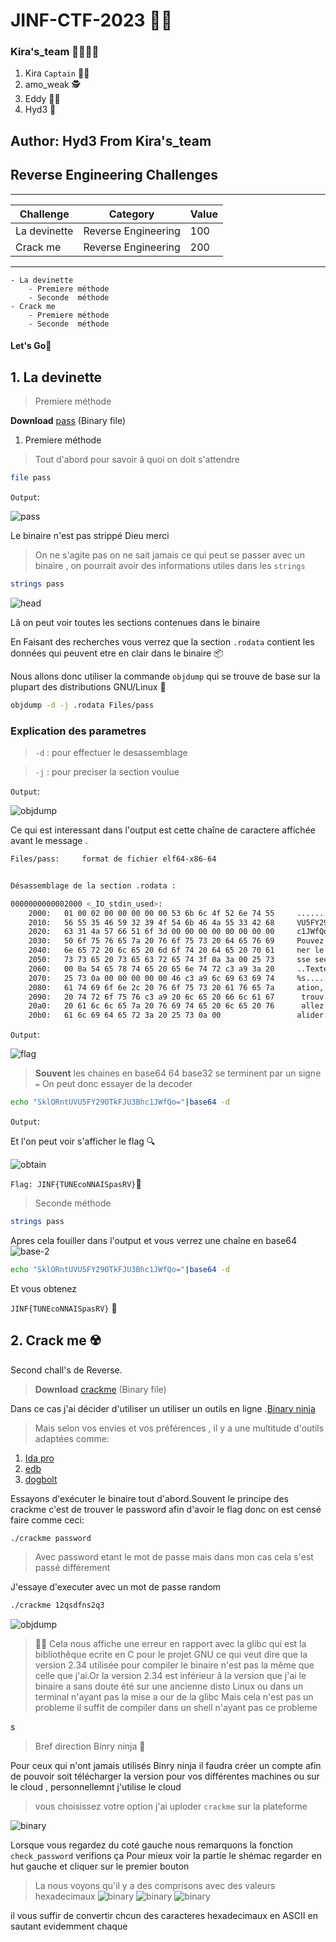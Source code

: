 # JINF-CTF-2023 👨‍💻️

### Kira's_team 👨‍👨‍👦‍👦️
1. Kira `Captain` 👨‍✈️️
2. amo_weak 🕵️
3. Eddy 👨‍🔬️
4. Hyd3 🧙️

## Author: Hyd3 From Kira's_team

## Reverse Engineering Challenges
________________________________________________________
|Challenge		|Category	    	|Value  |
| ---------------------	|  ------------------	| ----- |
| La devinette          | Reverse Engineering	|  100  |
| Crack me		| Reverse Engineering	|  200  |
---------------------------------------------------------

	- La devinette
		- Premiere méthode
		- Seconde  méthode
	- Crack me
		- Premiere méthode
		- Seconde  méthode
		
#### Let's Go🏇️

## 1. La devinette
	

>	Premiere méthode

	
**Download** [pass](../Files/pass "pass") (Binary file)

1. Premiere méthode

>Tout d'abord pour savoir â quoi on doit s'attendre

```bash
file pass
```

`Output`:


![pass](../Images/filepass.png)

Le binaire n'est pas strippé Dieu merci
>On ne s'agite pas on ne sait jamais ce qui peut se passer avec un binaire , on pourrait avoir des informations utiles dans les 
`strings`


```bash
strings pass
```

![head](../Images/header.png)

Lâ on peut voir toutes les sections contenues dans le binaire

En Faisant des recherches vous verrez que la section `.rodata` contient les données qui peuvent etre en clair dans le binaire 📦️

Nous allons donc utiliser la commande `objdump` qui se trouve de base sur la plupart des distributions GNU/Linux 📀️


```bash
objdump -d -j .rodata Files/pass
```
### **Explication des parametres**

> `-d` : pour effectuer le desassemblage


> `-j` : pour preciser la section voulue

`Output`:

![objdump](../Images/obj.png)



Ce qui est interessant dans l'output est cette chaîne de caractere affichée avant le message .

```bash
Files/pass:     format de fichier elf64-x86-64


Désassemblage de la section .rodata :

0000000000002000 <_IO_stdin_used>:
    2000:	01 00 02 00 00 00 00 00 53 6b 6c 4f 52 6e 74 55     ........SklORntU
    2010:	56 55 35 46 59 32 39 4f 54 6b 46 4a 55 33 42 68     VU5FY29OTkFJU3Bh
    2020:	63 31 4a 57 66 51 6f 3d 00 00 00 00 00 00 00 00     c1JWfQo=........
    2030:	50 6f 75 76 65 7a 20 76 6f 75 73 20 64 65 76 69     Pouvez vous devi
    2040:	6e 65 72 20 6c 65 20 6d 6f 74 20 64 65 20 70 61     ner le mot de pa
    2050:	73 73 65 20 73 65 63 72 65 74 3f 0a 3a 00 25 73     sse secret?.:.%s
    2060:	00 0a 54 65 78 74 65 20 65 6e 74 72 c3 a9 3a 20     ..Texte entr..: 
    2070:	25 73 0a 00 00 00 00 00 46 c3 a9 6c 69 63 69 74     %s......F..licit
    2080:	61 74 69 6f 6e 2c 20 76 6f 75 73 20 61 76 65 7a     ation, vous avez
    2090:	20 74 72 6f 75 76 c3 a9 20 6c 65 20 66 6c 61 67      trouv.. le flag
    20a0:	20 61 6c 6c 65 7a 20 76 69 74 65 20 6c 65 20 76      allez vite le v
    20b0:	61 6c 69 64 65 72 3a 20 25 73 0a 00                 alider: %s..

```
`Output`:

![flag](../Images/flag.png)

> **Souvent** les chaines en base64 64 base32 se terminent par un signe `=`
On peut donc essayer de la decoder


```bash
echo "SklORntUVU5FY29OTkFJU3Bhc1JWfQo="|base64 -d
```
`Output`:

Et l'on peut voir s'afficher le flag 🔍️

![obtain](../Images/obtain.png)

`Flag: JINF{TUNEcoNNAISpasRV}`🏁️


>	Seconde méthode


```bash
strings pass
```

Apres cela fouiller dans l'output et vous verrez une chaîne en base64
![base-2](../Images/sec.png)


```bash
echo "SklORntUVU5FY29OTkFJU3Bhc1JWfQo="|base64 -d
```

Et vous obtenez

`JINF{TUNEcoNNAISpasRV}` 🏴️




## 2. Crack me ☢️



Second chall's de Reverse.
 > **Download** [crackme](../Files/crackme "pass") (Binary file)

Dans ce cas j'ai décider d'utiliser un utiliser un outils en ligne .[Binary ninja](https://cloud.binary.ninja/)

> Mais selon vos envies et vos préférences , il y a une multitude d'outils adaptées comme:


1. [Ida pro](https://hex-rays.com/ida-pro/)
2. [edb](https://github.com/eteran/edb-debugger)
3. [dogbolt](https://dogbolt.org/)

Essayons d'exécuter le binaire tout d'abord.Souvent le principe des crackme c'est de trouver le password afin d'avoir le flag
donc on est censé faire comme ceci:

```bash
./crackme password
```

> Avec password etant le mot de passe mais dans mon cas cela s'est passé différement

J'essaye d'executer avec un mot de passe random
```bash
./crackme 12qsdfns2q3
```

![objdump](../Images/required.png)
> 👩‍🚒️ 
> Cela nous affiche une erreur en rapport avec la glibc qui est la bibliothêque ecrite en C pour le projet GNU
ce qui veut dire que la version 2.34 utilisée pour compiler le binaire n'est pas la même que celle que j'ai.Or la version 2.34 est inférieur â la version que j'ai le binaire a sans doute été sur une ancienne disto Linux ou dans un terminal n'ayant pas la mise a our de la glibc
Mais cela n'est pas un probleme il suffit de compiler dans un shell n'ayant pas ce probleme

s
> Bref direction Binry ninja 👾️

Pour ceux qui n'ont jamais utilisés Binry ninja il faudra créer un compte afin de pouvoir soit télécharger la version pour vos différentes machines ou sur le cloud , personnellemnt j'utilise le cloud 
> vous choisissez votre option
> j'ai uploder `crackme` sur la plateforme

![binary](../Images/binary.png)

Lorsque vous regardez du coté gauche nous remarquons la fonction   `check_password` verifions ça
Pour mieux voir la partie le shémac regarder en hut  gauche et cliquer sur le premier bouton 
  
  
> La nous voyons qu'il y a des comprisons avec des valeurs hexadecimaux
![binary](../Images/1bin.png)
![binary](../Images/2bin.png)
![binary](../Images/3bin.png)

il vous suffir de convertir chcun des caracteres hexadecimaux en ASCII
en sautant evidemment chaque 









